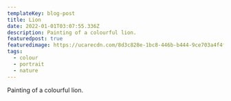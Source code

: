 ```yaml
---
templateKey: blog-post
title: Lion
date: 2022-01-01T03:07:55.336Z
description: Painting of a colourful lion.
featuredpost: true
featuredimage: https://ucarecdn.com/8d3c828e-1bc8-446b-b444-9ce703a4f4f1/IMG_4713.jpeg
tags:
  - colour
  - portrait
  - nature
---
```

Painting of a colourful lion.